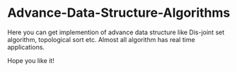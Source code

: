 # Advance-Data-Structure-Algorithms

Here you can get implemention of advance data structure like Dis-joint set algorithm, topological sort etc.
Almost all algorithm has real time applications.

Hope you like it!
